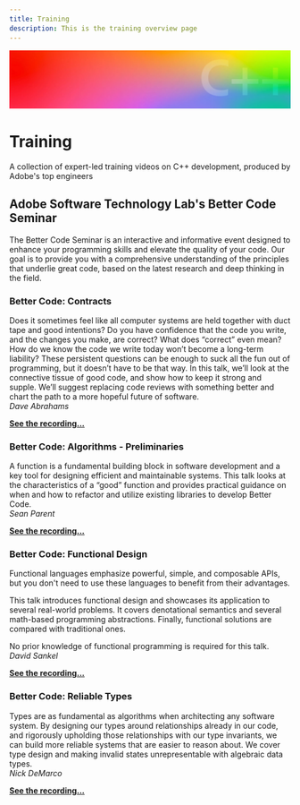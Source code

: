 ```yaml
---
title: Training
description: This is the training overview page
---
```


<Hero slots="image, heading, text1"/>

![Hero image](../images/header_gradient.jpg)

# Training

A collection of expert-led training videos on C++ development, produced by Adobe's top engineers

## Adobe Software Technology Lab's Better Code Seminar

The Better Code Seminar is an interactive and informative event designed to
enhance your programming skills and elevate the quality of your code. Our goal
is to provide you with a comprehensive understanding of the principles that
underlie great code, based on the latest research and deep thinking in the
field.

### Better Code: Contracts

Does it sometimes feel like all computer systems are held together with duct
tape and good intentions? Do you have confidence that the code you write, and
the changes you make, are correct? What does “correct” even mean? How do we know
the code we write today won’t become a long-term liability? These persistent
questions can be enough to suck all the fun out of programming, but it doesn’t
have to be that way. In this talk, we’ll look at the connective tissue of good
code, and show how to keep it strong and supple. We’ll suggest replacing code
reviews with something better and chart the path to a more hopeful future of
software.  
*Dave Abrahams*

[**See the recording...**](https://youtu.be/7WktGyfXhwM)

### Better Code: Algorithms - Preliminaries

A function is a fundamental building block in software development and a key
tool for designing efficient and maintainable systems. This talk looks at the
characteristics of a “good” function and provides practical guidance on when and
how to refactor and utilize existing libraries to develop Better Code.  
*Sean Parent*

[**See the recording...**](https://youtu.be/wtOkvB_iFw4)

### Better Code: Functional Design

Functional languages emphasize powerful, simple, and composable APIs, but you
don't need to use these languages to benefit from their advantages.

This talk introduces functional design and showcases its application to several
real-world problems. It covers denotational semantics and several math-based
programming abstractions. Finally, functional solutions are compared with
traditional ones.

No prior knowledge of functional programming is required for this talk.  
*David Sankel*


[**See the recording...**](https://youtu.be/Ijpe9oaF26k)

### Better Code: Reliable Types

Types are as fundamental as algorithms when architecting any software system. By
designing our types around relationships already in our code, and rigorously
upholding those relationships with our type invariants, we can build more
reliable systems that are easier to reason about. We cover type design and
making invalid states unrepresentable with algebraic data types.  
*Nick DeMarco*

[**See the recording...**](https://youtu.be/J7Aql-rdx6Y)

<!--
### Better Code: Algorithms - Composition

Algorithm composition is the process of combining existing algorithms to create
new ones that solve complex problems. This talk looks at different forms of
composition with different trade-offs. The talk will inspire you to think of
algorithms as reusable building blocks that can be combined in novel ways.  
*Sean Parent*

[**See the recording...**](https://www.youtube.com/watch?v=dQw4w9WgXcQ)

-->
